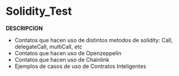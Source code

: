 # Solidity_Test

**DESCRIPCION**

- Contatos que hacen uso de distintos metodos de solidity: Call, delegateCall, multiCall, etc
- Contatos que hacen uso de Openzeppelin
- Contatos que hacen uso de Chainlink
- Ejemplos de casos de uso de Contratos Inteligentes
